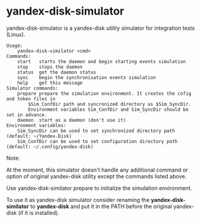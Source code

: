 # yandex-disk-simulator
yandex-disk-simulator is a yandex-disk utility simulator for integration tests (Linux).

    Usage:
    	yandex-disk-similator <cmd>
    Commands:
    	start	starts the daemon and begin starting events simulation
    	stop	stops the daemon
    	status	get the daemon status
    	sync	begin the synchronisation events simulation 
    	help	get this message
    Simulator commands:
    	prepare prepare the simulation environment. It creates the cofig and token files in 
    		$Sim_ConfDir path and syncronized directory as $Sim_SyncDir.
    		Environment variables Sim_ConfDir and Sim_SyncDir should be set in advance.
    	daemon	start as a daemon (don't use it)
    Environment variables:
    	Sim_SyncDir	can be used to set synchronized directory path (default: ~/Yandex.Disk)
    	Sim_ConfDir	can be used to set configuration directory path (default: ~/.config/yandex-disk)

Note:

At the moment, this simulator doesn't handle any additional command or option of original yandex-disk utility except the commands listed above.

Use 
    yandex-disk-similator prepare
to initialize the simulation environment.

To use it as yandex-disk simulator consider renaming the **yandex-disk-similator** to **yandex-disk** and put it in the PATH before the original yandex-disk (if it is installed).
